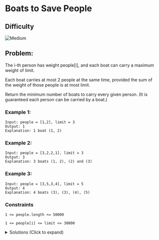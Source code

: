 # Boats to Save People

## Difficulty

![Medium](https://img.shields.io/badge/medium-ef6c00?style=for-the-badge&logoColor=white)

## Problem:

The i-th person has weight people[i], and each boat can carry a maximum weight of limit.

Each boat carries at most 2 people at the same time, provided the sum of the weight of those people is at most limit.

Return the minimum number of boats to carry every given person. (It is guaranteed each person can be carried by a boat.)

<!-- any examples -->

### Example 1:

```
Input: people = [1,2], limit = 3
Output: 1
Explanation: 1 boat (1, 2)
```

### Example 2:

```
Input: people = [3,2,2,1], limit = 3
Output: 3
Explanation: 3 boats (1, 2), (2) and (3)
```

### Example 3:

```
Input: people = [3,5,3,4], limit = 5
Output: 4
Explanation: 4 boats (3), (3), (4), (5)
```

### Constraints

`1 <= people.length <= 50000`

`1 <= people[i] <= limit <= 30000`

<details>
  <summary>Solutions (Click to expand)</summary>

### Explanation

We can take a greedy approach to fill all of the boats to their limit. By "greedy" this means putting all of the heaviest people in their own boat and if the difference between the current weight and the limit weight is enough to fit in one of the smaller people, We can included that person and in the boat.

Sorting that array will make accessing the next heaviest `j` and next lightest `i` persons. We will need one pointer at each end and will traverse the array until one crosses the other.

For every loop we will increment the number of boats needed. We will also decrement `j` representing including the next heaviest person in the current boat. If we are able to include the next lightest person in the boats without going over the limit `person[i] + person[j] <= limit` we can increment the `i` pointer representing including the next lightest person in the current boat

- [JavaScript](./boats-to-save-people.js)
- [TypeScript](./boats-to-save-people.ts)
- [Java](./boats-to-save-people.java)
- [Go](./boats-to-save-people.go)
</details>
